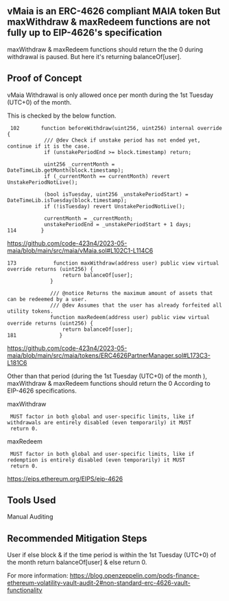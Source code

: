 ## vMaia is an ERC-4626 compliant MAIA token But maxWithdraw & maxRedeem functions are not fully up to EIP-4626's specification

maxWithdraw & maxRedeem functions should return the the 0 during withdrawal is paused. But here it's returning balanceOf[user].

## Proof of Concept

vMaia Withdrawal is only allowed once per month during the 1st Tuesday (UTC+0) of the month.

This is checked by the below function.

     102       function beforeWithdraw(uint256, uint256) internal override {
                /// @dev Check if unstake period has not ended yet, continue if it is the case.
                if (unstakePeriodEnd >= block.timestamp) return;
        
                uint256 _currentMonth = DateTimeLib.getMonth(block.timestamp);
                if (_currentMonth == currentMonth) revert UnstakePeriodNotLive();
        
                (bool isTuesday, uint256 _unstakePeriodStart) = DateTimeLib.isTuesday(block.timestamp);
                if (!isTuesday) revert UnstakePeriodNotLive();
        
                currentMonth = _currentMonth;
                unstakePeriodEnd = _unstakePeriodStart + 1 days;
    114        }

https://github.com/code-423n4/2023-05-maia/blob/main/src/maia/vMaia.sol#L102C1-L114C6


    173            function maxWithdraw(address user) public view virtual override returns (uint256) {
                      return balanceOf[user];
                  }
              
                  /// @notice Returns the maximum amount of assets that can be redeemed by a user.
                  /// @dev Assumes that the user has already forfeited all utility tokens.
                  function maxRedeem(address user) public view virtual override returns (uint256) {
                      return balanceOf[user];
    181              }


https://github.com/code-423n4/2023-05-maia/blob/main/src/maia/tokens/ERC4626PartnerManager.sol#L173C3-L181C6

Other than that period (during the 1st Tuesday (UTC+0) of the month ), maxWithdraw & maxRedeem functions should return the 0
According to EIP-4626 specifications.

maxWithdraw

     MUST factor in both global and user-specific limits, like if withdrawals are entirely disabled (even temporarily) it MUST
     return 0.

maxRedeem

     MUST factor in both global and user-specific limits, like if redemption is entirely disabled (even temporarily) it MUST
     return 0.

https://eips.ethereum.org/EIPS/eip-4626

## Tools Used
Manual Auditing

## Recommended Mitigation Steps

User if else block & if the time period is within the 1st Tuesday (UTC+0) of the month return balanceOf[user] & else return 0.

For more information: https://blog.openzeppelin.com/pods-finance-ethereum-volatility-vault-audit-2#non-standard-erc-4626-vault-functionality






